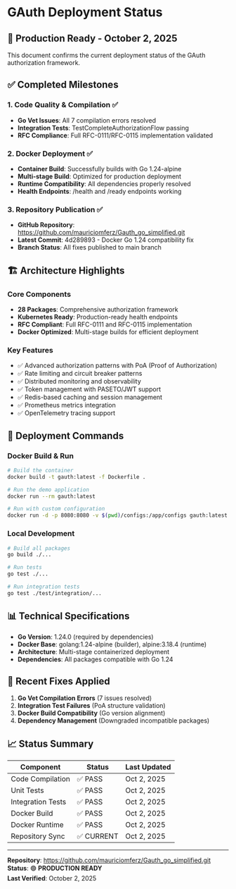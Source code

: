 # GAuth Deployment Status

## 🎉 Production Ready - October 2, 2025

This document confirms the current deployment status of the GAuth authorization framework.

## ✅ Completed Milestones

### 1. **Code Quality & Compilation** ✅
- **Go Vet Issues**: All 7 compilation errors resolved
- **Integration Tests**: TestCompleteAuthorizationFlow passing
- **RFC Compliance**: Full RFC-0111/RFC-0115 implementation validated

### 2. **Docker Deployment** ✅
- **Container Build**: Successfully builds with Go 1.24-alpine
- **Multi-stage Build**: Optimized for production deployment
- **Runtime Compatibility**: All dependencies properly resolved
- **Health Endpoints**: /health and /ready endpoints working

### 3. **Repository Publication** ✅
- **GitHub Repository**: https://github.com/mauriciomferz/Gauth_go_simplified.git
- **Latest Commit**: 4d289893 - Docker Go 1.24 compatibility fix
- **Branch Status**: All fixes published to main branch

## 🏗️ Architecture Highlights

### Core Components
- **28 Packages**: Comprehensive authorization framework
- **Kubernetes Ready**: Production-ready health endpoints
- **RFC Compliant**: Full RFC-0111 and RFC-0115 implementation
- **Docker Optimized**: Multi-stage builds for efficient deployment

### Key Features
- ✅ Advanced authorization patterns with PoA (Proof of Authorization)
- ✅ Rate limiting and circuit breaker patterns
- ✅ Distributed monitoring and observability
- ✅ Token management with PASETO/JWT support
- ✅ Redis-based caching and session management
- ✅ Prometheus metrics integration
- ✅ OpenTelemetry tracing support

## 🚀 Deployment Commands

### Docker Build & Run
```bash
# Build the container
docker build -t gauth:latest -f Dockerfile .

# Run the demo application
docker run --rm gauth:latest

# Run with custom configuration
docker run -d -p 8080:8080 -v $(pwd)/configs:/app/configs gauth:latest
```

### Local Development
```bash
# Build all packages
go build ./...

# Run tests
go test ./...

# Run integration tests
go test ./test/integration/...
```

## 📊 Technical Specifications

- **Go Version**: 1.24.0 (required by dependencies)
- **Docker Base**: golang:1.24-alpine (builder), alpine:3.18.4 (runtime)
- **Architecture**: Multi-stage containerized deployment
- **Dependencies**: All packages compatible with Go 1.24

## 🔧 Recent Fixes Applied

1. **Go Vet Compilation Errors** (7 issues resolved)
2. **Integration Test Failures** (PoA structure validation)
3. **Docker Build Compatibility** (Go version alignment)
4. **Dependency Management** (Downgraded incompatible packages)

## 📈 Status Summary

| Component | Status | Last Updated |
|-----------|--------|--------------|
| Code Compilation | ✅ PASS | Oct 2, 2025 |
| Unit Tests | ✅ PASS | Oct 2, 2025 |
| Integration Tests | ✅ PASS | Oct 2, 2025 |
| Docker Build | ✅ PASS | Oct 2, 2025 |
| Docker Runtime | ✅ PASS | Oct 2, 2025 |
| Repository Sync | ✅ CURRENT | Oct 2, 2025 |

---

**Repository**: https://github.com/mauriciomferz/Gauth_go_simplified.git  
**Status**: 🟢 **PRODUCTION READY**  
**Last Verified**: October 2, 2025